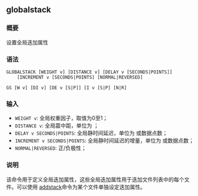 ## globalstack

### 概要

设置全局迭加属性

### 语法

``` {.bash}
GLOBALSTACK [WEIGHT v] [DISTANCE v] [DELAY v [SECONDS|POINTS]]
    [INCREMENT v [SECONDS|POINTS] [NORMAL|REVERSED]
```
``` {.bash}
GS [W v] [DI v] [DE v [S|P]] [I v [S|P] [N|R]
```

### 输入

- `WEIGHT v`: 全局权重因子，取值为0至1；
- `DISTANCE v`: 全局震中距，单位为 ；
- `DELAY v SECONDS|POINTS`: 全局静时间延迟，单位为 或数据点数；
- `INCREMENT v SECONDS|POINTS`: 全局静时间延迟的增量，单位为 或数据点数；
- `NORMAL|REVERSED`: 正/负极性；

### 说明

该命令用于定义全局迭加属性，这些全局迭加属性用于迭加文件列表中的每个文件。可以使用
[addstack](/sss/addstack.md)命令为某个文件单独设定迭加属性。
